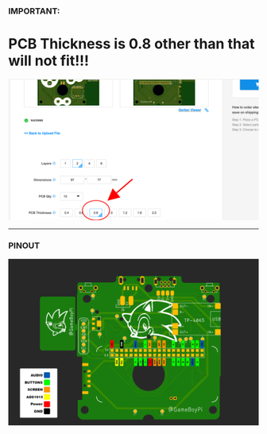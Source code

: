 ### IMPORTANT:
# PCB Thickness is 0.8 other than that will not fit!!! 
![](1.jpg)

------

### PINOUT
![](2.jpg)
